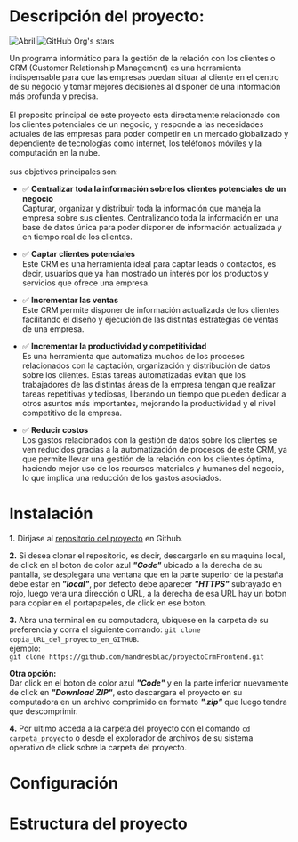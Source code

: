 # Descripción del proyecto:

![Abril](https://img.shields.io/badge/Releasedate-EN%20DESAROLLO-green)
![GitHub Org's stars](https://img.shields.io/github/stars/camilafernanda?style=social)

Un programa informático para la gestión de la relación con los clientes o CRM (Customer Relationship Management) es una herramienta indispensable para que las empresas puedan situar al cliente en el centro de su negocio y tomar mejores decisiones al disponer de una información más profunda y precisa.
<br />
<br />
El proposito principal de este proyecto esta directamente relacionado con los clientes potenciales de un negocio, y responde a las necesidades actuales de las empresas para poder competir en un mercado globalizado y dependiente de tecnologías como internet, los teléfonos móviles y la computación en la nube.
<br />
<br />
sus objetivos principales son:
<br />

- ✅ **Centralizar toda la información sobre los clientes potenciales de un negocio**
  <br />
  Capturar, organizar y distribuir toda la información que maneja la empresa sobre sus clientes. Centralizando toda la información en una base de datos única para poder disponer de información actualizada y en tiempo real de los clientes.
  <br />

- ✅ **Captar clientes potenciales**
  <br />
  Este CRM es una herramienta ideal para captar leads o contactos, es decir, usuarios que ya han mostrado un interés por los productos y servicios que ofrece una empresa.
  <br />

- ✅ **Incrementar las ventas**
  <br />
  Este CRM permite disponer de información actualizada de los clientes facilitando el diseño y ejecución de las distintas estrategias de ventas de una empresa.
  <br />

- ✅ **Incrementar la productividad y competitividad**
  <br />
  Es una herramienta que automatiza muchos de los procesos relacionados con la captación, organización y distribución de datos sobre los clientes. Estas tareas automatizadas evitan que los trabajadores de las distintas áreas de la empresa tengan que realizar tareas repetitivas y tediosas, liberando un tiempo que pueden dedicar a otros asuntos más importantes, mejorando la productividad y el nivel competitivo de la empresa.
  <br />

- ✅ **Reducir costos**
  <br />
  Los gastos relacionados con la gestión de datos sobre los clientes se ven reducidos gracias a la automatización de procesos de este CRM, ya que permite llevar una gestión de la relación con los clientes óptima, haciendo mejor uso de los recursos materiales y humanos del negocio, lo que implica una reducción de los gastos asociados.
  <br />

# Instalación

**1.** Dirijase al [repositorio del proyecto](https://github.com/mandresblac/proyectoCrmFrontend?tab=readme-ov-file) en Github.

**2.** Si desea clonar el repositorio, es decir, descargarlo en su maquina local, de click en el boton de color azul **_"Code"_** ubicado a la derecha de su pantalla, se desplegara una ventana que en la parte superior de la pestaña debe estar en **_"local"_**, por defecto debe aparecer **_"HTTPS"_** subrayado en rojo, luego vera una dirección o URL, a la derecha de esa URL hay un boton para copiar en el portapapeles, de click en ese boton.

**3.** Abra una terminal en su computadora, ubiquese en la carpeta de su preferencia y corra el siguiente comando:
`git clone copia_URL_del_proyecto_en_GITHUB`.
<br />
ejemplo:
<br />
`git clone https://github.com/mandresblac/proyectoCrmFrontend.git`
<br />

**Otra opción:**
<br />
Dar click en el boton de color azul **_"Code"_** y en la parte inferior nuevamente de click en **_"Download ZIP"_**, esto descargara el proyecto en su computadora en un archivo comprimido en formato **_".zip"_** que luego tendra que descomprimir.

**4.** Por ultimo acceda a la carpeta del proyecto con el comando `cd carpeta_proyecto` o desde el explorador de archivos de su sistema operativo de click sobre la carpeta del proyecto.

# Configuración

# Estructura del proyecto
